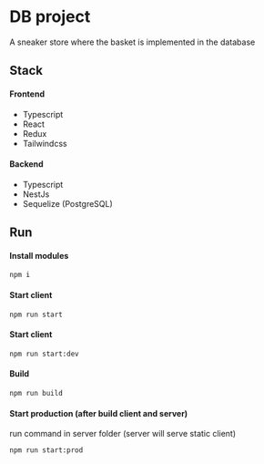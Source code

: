 # DB project

A sneaker store where the basket is implemented in the database

## Stack

#### Frontend

- Typescript
- React
- Redux
- Tailwindcss

#### Backend

- Typescript
- NestJs
- Sequelize (PostgreSQL)

## Run

#### Install modules

```
npm i
```

#### Start client

```
npm run start
```

#### Start client

```
npm run start:dev
```

#### Build

```
npm run build
```

#### Start production (after build client and server)

run command in server folder (server will serve static client)

```
npm run start:prod
```
